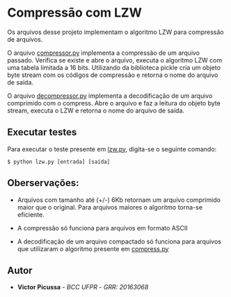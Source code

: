 # Compressão com LZW
Os arquivos desse projeto implementam o algoritmo LZW para compressão de arquivos.

O arquivo [compressor.py](https://github.com/ultravic/lzw/blob/master/compressor.py) implementa a compressão de um arquivo passado. Verifica
se existe e abre o arquivo, executa o algoritmo LZW com uma tabela limitada a
16 bits. Utilizando da biblioteca pickle cria um objeto byte stream com os códigos
de compressão e retorna o nome do arquivo de saída.

O arquivo [decompressor.py](https://github.com/ultravic/lzw/blob/master/decompressor.py) implementa a decodificação de um arquivo comprimido com
o compress. Abre o arquivo e faz a leitura do objeto byte stream,
executa o LZW e retorna o nome do arquivo de saída.

## Executar testes
Para executar o teste presente em [lzw.py](https://github.com/ultravic/lzw/blob/master/lzw.py), digita-se o seguinte comando:
```
$ python lzw.py [entrada] [saída]
```

## Oberservações:
* Arquivos com tamanho até (+/-) 6Kb retornam um arquivo comprimido
maior que o original. Para arquivos maiores o algoritmo torna-se eficiente.

* A compressão só funciona para arquivos em formato ASCII

* A decodificação de um arquivo compactado só funciona para arquivos que utilizaram
o algoritmo presente em [compress.py](https://github.com/ultravic/lzw/blob/master/compressor.py)

## Autor
* **Victor Picussa** - *BCC UFPR* - *GRR: 20163068*

